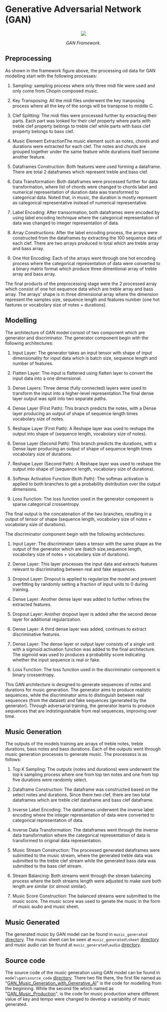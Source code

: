# Generative Adversarial Network (GAN)

<p align="middle">
<img src=https://github.com/dimashidayat99/Recomposing_Classical_Music_With_GAI/blob/main/model/gan/framework/GAN_framework.png/>
</p>
<p align="middle">
    <em>GAN Framework.</em>
</p>

## Preprocessing
As shown in the framework figure above, the processing od data for GAN modelling start with the following processes:

1. Sampling: sampling process where only three midi file were used and only come from Chopin composed music.

2. Key Transposing: All the midi files underwent the key tranposing process where all the key of the songs will be transpose to middle C.

3. Clef Splitting: The midi files were processed further by extracting their parts. Each part was looked for their clef property where parts with treble clef property belongs to treble clef while parts with bass clef property belongs to bass clef.

4. Music Element ExtractionThe music element such as notes, chords and durations were extracted for each clef. The notes and chords are grouped together under the same feature while durations itself become another feature.

5. Dataframes Construction: Both features were used forming a dataframe. There are total 2 dataframes which represent treble and bass clef.

6. Data Transformation: Both dataframes were processed further for data transformation, where list of chords were changed to chords label and numerical representation of duration data was transformed to categorical data. Noted that, in music, the duration is mostly represent as categorical representative instead of numerical representative.

7. Label Encoding: After transormation, both dataframes were encoded by using label encoding technique where the categorical representation of data was changed to integer representation of data.

8. Array Constructions: After the label encoding process, the arrays were constructed from the dataframes by extracting the 100 sequence data of each clef. There are two arrays produced in total which are treble array and bass array.

9. One Hot Encoding: Each of the arrays went through one hot encoding process where the categorical representation of data were converted to a binary matrix format which produce three dimentional array of treble array and bass array. 

The final products of the preprocessing stage were the 2 processed array which consist of one hot sequence data which are treble array and bass array. The arrays' shape is in three dimensional array where the dimension represent the samples size, sequence length and features number (one hot faetures or vocabolary size of notes + durations). 

## Modelling 
The architecture of GAN model consist of two component which are generator and discriminator. The generator component begin with the following architectures:

1. Input Layer: The generator takes an input tensor with shape of input dimensionality for input data which is batch size, sequence length and number of features.

2. Flatten Layer: The input is flattened using flatten layer to convert the input data into a one dimensional.

3. Dense Layers: Three dense (fully connected) layers were used to transform the input into a higher-level representation.The final dense layer output was split into two separate paths.

4. Dense Layer (First Path): This branch predicts the notes, with a Dense layer producing an output of shape of sequence length times vocabolary size of notes.

5. Reshape Layer (First Path): A Reshape layer was used to reshape the output into shape of (sequence length, vocabolary size of notes).

6. Dense Layer (Second Path): This branch predicts the durations, with a Dense layer producing an output of shape of sequence length times vocabolary size of durations.

7. Reshape Layer (Second Path): A Reshape layer was used to reshape the output into shape of (sequence length, vocabolary size of durations).

8. Softmax Activation Function (Both Path): The softmax activation is applied to both branches to get a probability distribution over the output dimensions.
   
10. Loss Function: The loss function used in the generator component is sparse categorical crossentropy.

The final output is the concatenation of the two branches, resulting in a output of tensor of shape (sequence length, vocabolary size of notes + vocabolary size of durations).

The discriminator component begin with the following architectures: 

1. Input Layer: The discriminator takes a tensor with the same shape as the output of the generator which are (batch size,sequence length, vocabolary size of notes + vocabolary size of durations).

2. Dense Layer: This layer processes the input data and extracts features relevant to discriminating between real and fake sequences.

3. Dropout Layer: Dropout is applied to regularize the model and prevent overfitting by randomly setting a fraction of input units to 0 during training.

4. Dense Layer: Another dense layer was added to further refines the extracted features.

5. Dropout Layer: Another dropout layer is added after the second dense layer for additional regularization.

6. Dense Layer: A third dense layer was added, continues to extract discriminative features.

7. Dense Layer: The dense layer or output layer consists of a single unit with a sigmoid activation function was added to the final architecture. The sigmoid was used to produces a probability score indicating whether the input sequence is real or fake.

8. Loss Function: The loss function used in the discriminator component is binary crossentropy.

This GAN architecture is designed to generate sequences of notes and durations for music generation. The generator aims to produce realistic sequences, while the discriminator aims to distinguish between real sequences (from the dataset) and fake sequences (generated by the generator). Through adversarial training, the generator learns to produce sequences that are indistinguishable from real sequences, improving over time.

## Music Generation
The outputs of the models training are arrays of treble notes, treble durations, bass notes and bass durations. Each of the outputs went through music generation processes to generate music. The processess is as follows:

1. Top K Sampling: The outputs (notes and durations) were underwent the top k sampling process where one from top ten notes and one from top five durations were randomly select.

2. Dataframe Construction: The dataframe was constructed based on the select notes and durations. Since there two clef, there are two total dataframes which are treble clef dataframe and bass clef dataframe.

3. Inverse Label Encoding: The dataframes underwent the inverse label encoding where the integer representation of data were converted to categorical representation of data.

4. Inverse Data Transformation: The dataframes went through the inverse data transformation where the categorical representation of data is transformed to original data representation.

5. Music Stream Construction: The processed generated dataframes were submitted to the music stream, where the generated treble data was submitted to the treble clef stream while the generated bass data was submitted to the bass clef stream.

6. Stream Balancing: Both streams went through the stream balancing process where the both streams length were adjusted to make sure both length are similar (or almost similar).

7. Music Score Construction: The balanced streams were submitted to the music score. The music score was used to genete the music in the form of music audio and music sheet.

## Music Generated
The generated music by GAN model can be found in `music_generated` [directory](https://github.com/dimashidayat99/Recomposing_Classical_Music_With_GAI/tree/main/model/gan/music_generated). The music sheet can be seen at `music_generated\sheet` [directory](https://github.com/dimashidayat99/Recomposing_Classical_Music_With_GAI/tree/main/model/gan/music_generated/sheet) and music audio can be found at `music_generated\audio` [directory](https://github.com/dimashidayat99/Recomposing_Classical_Music_With_GAI/tree/main/model/gan/music_generated/audio).

## Source code
The source code of the music generation using GAN model can be found in `model\gan\source_code` [directory](https://github.com/dimashidayat99/Recomposing_Classical_Music_With_GAI/tree/8e442b232784161b4b851ba214667b9fc2bc72de/model/gan/source_code). There two file there, the first file named as "[GAN_Music_Generation_with_Generative_AI](https://github.com/dimashidayat99/Recomposing_Classical_Music_With_GAI/blob/main/model/gan/source_code/LSTM_Music_Generation_with_Generative_AI.ipynb)" is the code for modelling from the begininng. While the second file which named as "[GAN_Music_Production](https://github.com/dimashidayat99/Recomposing_Classical_Music_With_GAI/blob/main/model/gan/source_code/LSTM_Music_Production.ipynb)", is the code for music production where different value of key and tempo were changed to develop a variability of music generated.
